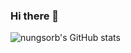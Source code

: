### Hi there 👋

<!--
**nungsorb/nungsorb** is a ✨ _special_ ✨ repository because its `README.md` (this file) appears on your GitHub profile.

Here are some ideas to get you started:

- 🔭 I’m currently working on ...
- 🌱 I’m currently learning ...
- 👯 I’m looking to collaborate on ...
- 🤔 I’m looking for help with ...
- 💬 Ask me about ...
- 📫 How to reach me: ...
- 😄 Pronouns: ...
- ⚡ Fun fact: ...
-->

![nungsorb's GitHub stats](https://github-readme-stats.vercel.app/api?username=nungsorb&show_icons=true&count_private=true&hide=contribs,prs&theme=react)
